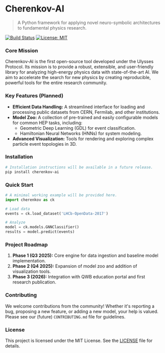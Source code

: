 # Cherenkov-AI

> A Python framework for applying novel neuro-symbolic architectures to fundamental physics research.

<!-- Placeholder for Status Badges -->
[![Build Status](https://github.com/YOUR_USERNAME/Cherenkov-AI/actions/workflows/ci.yml/badge.svg)](https://github.com/YOUR_USERNAME/Cherenkov-AI/actions)
[![License: MIT](https://img.shields.io/badge/License-MIT-yellow.svg)](https://opensource.org/licenses/MIT)

### Core Mission
Cherenkov-AI is the first open-source tool developed under the Ulysses Protocol. Its mission is to provide a robust, extensible, and user-friendly library for analyzing high-energy physics data with state-of-the-art AI. We aim to accelerate the search for new physics by creating reproducible, powerful tools for the entire research community.

### Key Features (Planned)
*   **Efficient Data Handling:** A streamlined interface for loading and processing public datasets from CERN, Fermilab, and other institutions.
*   **Model Zoo:** A collection of pre-trained and easily configurable models for common HEP tasks, including:
    *   Geometric Deep Learning (GDL) for event classification.
    *   Hamiltonian Neural Networks (HNNs) for system modeling.
*   **Advanced Visualization:** Tools for rendering and exploring complex particle event topologies in 3D.

### Installation
```bash
# Installation instructions will be available in a future release.
pip install cherenkov-ai
```

### Quick Start
```python
# A minimal working example will be provided here.
import cherenkov as ck

# Load data
events = ck.load_dataset('LHCb-OpenData-2017')

# Analyze
model = ck.models.GNNClassifier()
results = model.predict(events)
```

### Project Roadmap
1.  **Phase 1 (Q3 2025):** Core engine for data ingestion and baseline model implementation.
2.  **Phase 2 (Q4 2025):** Expansion of model zoo and addition of visualization tools.
3.  **Phase 3 (2026):** Integration with QWB education portal and first research publication.

### Contributing
We welcome contributions from the community! Whether it's reporting a bug, proposing a new feature, or adding a new model, your help is valued. Please see our (future) `CONTRIBUTING.md` file for guidelines.

### License
This project is licensed under the MIT License. See the [LICENSE](LICENSE) file for details.
